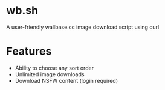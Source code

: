 wb.sh
=====

A user-friendly wallbase.cc image download script using curl

Features
========

- Ability to choose any sort order
- Unlimited image downloads
- Download NSFW content (login required)